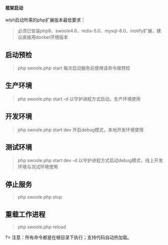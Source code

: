 #### 框架启动

wlsh启动所需的php扩展版本最低要求：

> 必须已安装php8、swoole4.6、redis-5.0、mysql-8.0、inotify扩展，建议直接用docker环境版本

## 启动预检

> php swoole.php start 每次启动服务前使用该命令做预检

## 生产环境

> php swoole.php start -d 以守护进程方式启动，生产环境使用

## 开发环境

> php swoole.php start dev 开启debug模式，本地开发环境使用

## 测试环境

> php swoole.php start dev -d 以守护进程方式启动debug模式，线上开发环境与测试环境使用

## 停止服务

> php swoole.php stop

## 重载工作进程

> php swoole.php reload


?> 注意：所有命令都是在根目录下执行；支持代码自动热加载。
